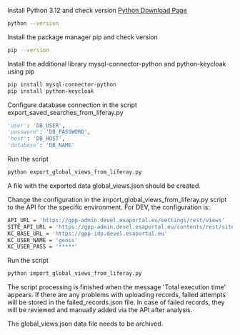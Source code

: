 Install Python 3.12 and check version
[Python Download Page](https://www.python.org)
```sh
python --version
```
Install the package manager pip and check version
```sh
pip --version
```
Install the additional library mysql-connector-python and python-keycloak using pip
```sh
pip install mysql-connector-python
pip install python-keycloak
```

Configure database connection in the script export_saved_searches_from_liferay.py
```python
'user': 'DB_USER',
'password': 'DB_PASSWORD',
'host': 'DB_HOST',
'database': 'DB_NAME'
```
Run the script
```sh
python export_global_views_from_liferay.py
```

A file with the exported data global_views.json should be created.

Change the configuration in the import_global_views_from_liferay.py script to the API for the specific environment.
For DEV, the configuration is:
```sh
API_URL = 'https://gpp-admin.devel.esaportal.eu/settings/rest/views'
SITE_API_URL = 'https://gpp-admin.devel.esaportal.eu/contents/rest/site'
KC_BASE_URL = 'https://gpp-idp.devel.esaportal.eu'
KC_USER_NAME = 'geoss'
KC_USER_PASS = '*****'
```

Run the script
```sh
python import_global_views_from_liferay.py
```

The script processing is finished when the message 'Total execution time' appears.
If there are any problems with uploading records, failed attempts will be stored in the failed_records.json file.
In case of failed records, they will be reviewed and manually added via the API after analysis.

The global_views.json data file needs to be archived.
